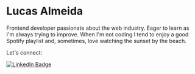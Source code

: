 # Lucas Almeida

Frontend developer passionate about the web industry. Eager to learn as I'm always trying to improve. When I'm not coding I tend to enjoy a good Spotify playlist and, sometimes, love watching the sunset by the beach.

Let's connect: 

[![LinkedIn Badge](https://img.shields.io/badge/Mozetsu-424a53?style=flat-square&labelColor=424a53&logo=linkedin&logoColor=white&link=https://www.linkedin.com/in/mozetsu)](https://www.linkedin.com/in/mozetsu/)
